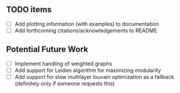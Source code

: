 ## TODO items

- [ ] Add plotting information (with examples) to documentation
- [ ] Add forthcoming citations/acknowledgements to README

## Potential Future Work

- [ ] Implement handling of weighted graphs
- [ ] Add support for Leiden algorithm for maximizing modularity
- [ ] Add support for slow multilayer louvain optimization as a fallback (definitely only if someone requests this)
